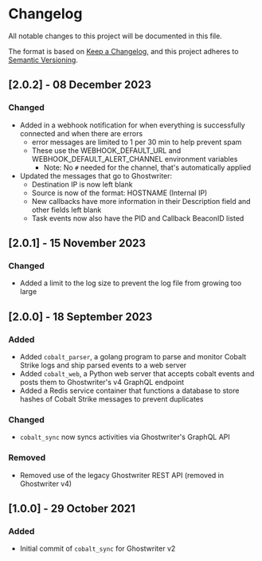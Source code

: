 # Changelog

All notable changes to this project will be documented in this file.

The format is based on [Keep a Changelog](https://keepachangelog.com/en/1.0.0/),
and this project adheres to [Semantic Versioning](https://semver.org/spec/v2.0.0.html).

## [2.0.2] - 08 December 2023

### Changed

* Added in a webhook notification for when everything is successfully connected and when there are errors
  * error messages are limited to 1 per 30 min to help prevent spam
  * These use the WEBHOOK_DEFAULT_URL and WEBHOOK_DEFAULT_ALERT_CHANNEL environment variables
    * Note: No `#` needed for the channel, that's automatically applied
* Updated the messages that go to Ghostwriter:
  * Destination IP is now left blank
  * Source is now of the format: HOSTNAME (Internal IP)
  * New callbacks have more information in their Description field and other fields left blank
  * Task events now also have the PID and Callback BeaconID listed

## [2.0.1] - 15 November 2023

### Changed

* Added a limit to the log size to prevent the log file from growing too large

## [2.0.0] - 18 September 2023

### Added

* Added `cobalt_parser`, a golang program to parse and monitor Cobalt Strike logs and ship parsed events to a web server
* Added `cobalt_web`, a Python web server that accepts cobalt events and posts them to Ghostwriter's v4 GraphQL endpoint
* Added a Redis service container that functions a database to store hashes of Cobalt Strike messages to prevent duplicates

### Changed

* `cobalt_sync` now syncs activities via Ghostwriter's GraphQL API 

### Removed

* Removed use of the legacy Ghostwriter REST API (removed in Ghostwriter v4)

## [1.0.0] - 29 October 2021

### Added

* Initial commit of `cobalt_sync` for Ghostwriter v2
